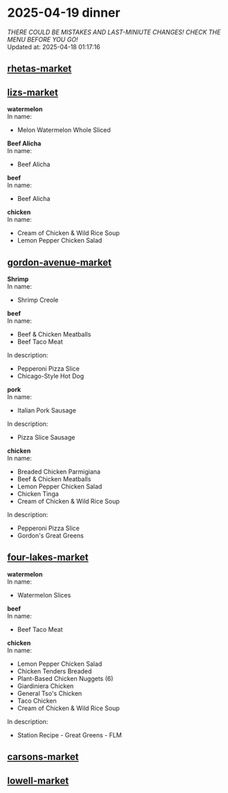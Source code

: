 # 2025-04-19 dinner  
*THERE COULD BE MISTAKES AND LAST-MINIUTE CHANGES! CHECK THE MENU BEFORE YOU GO!*  
Updated at: 2025-04-18 01:17:16  
## [rhetas-market](https://wisc-housingdining.nutrislice.com/menu/rhetas-market/dinner/2025-04-19)  
## [lizs-market](https://wisc-housingdining.nutrislice.com/menu/lizs-market/dinner/2025-04-19)  
**watermelon**  
In name:   
 - Melon Watermelon Whole Sliced  
  
**Beef Alicha**  
In name:   
 - Beef Alicha  
  
**beef**  
In name:   
 - Beef Alicha  
  
**chicken**  
In name:   
 - Cream of Chicken & Wild Rice Soup  
 - Lemon Pepper Chicken Salad  
  
## [gordon-avenue-market](https://wisc-housingdining.nutrislice.com/menu/gordon-avenue-market/dinner/2025-04-19)  
**Shrimp**  
In name:   
 - Shrimp Creole  
  
**beef**  
In name:   
 - Beef & Chicken Meatballs  
 - Beef Taco Meat  
  
In description:   
 - Pepperoni Pizza Slice  
 - Chicago-Style Hot Dog  
  
**pork**  
In name:   
 - Italian Pork Sausage  
  
In description:   
 - Pizza Slice Sausage  
  
**chicken**  
In name:   
 - Breaded Chicken Parmigiana  
 - Beef & Chicken Meatballs  
 - Lemon Pepper Chicken Salad  
 - Chicken Tinga  
 - Cream of Chicken & Wild Rice Soup  
  
In description:   
 - Pepperoni Pizza Slice  
 - Gordon's Great Greens  
  
## [four-lakes-market](https://wisc-housingdining.nutrislice.com/menu/four-lakes-market/dinner/2025-04-19)  
**watermelon**  
In name:   
 - Watermelon Slices  
  
**beef**  
In name:   
 - Beef Taco Meat  
  
**chicken**  
In name:   
 - Lemon Pepper Chicken Salad  
 - Chicken Tenders Breaded  
 - Plant-Based Chicken Nuggets (6)  
 - Giardiniera Chicken  
 - General Tso's Chicken  
 - Taco Chicken  
 - Cream of Chicken & Wild Rice Soup  
  
In description:   
 - Station Recipe - Great Greens - FLM  
  
## [carsons-market](https://wisc-housingdining.nutrislice.com/menu/carsons-market/dinner/2025-04-19)  
## [lowell-market](https://wisc-housingdining.nutrislice.com/menu/lowell-market/dinner/2025-04-19)  
  
